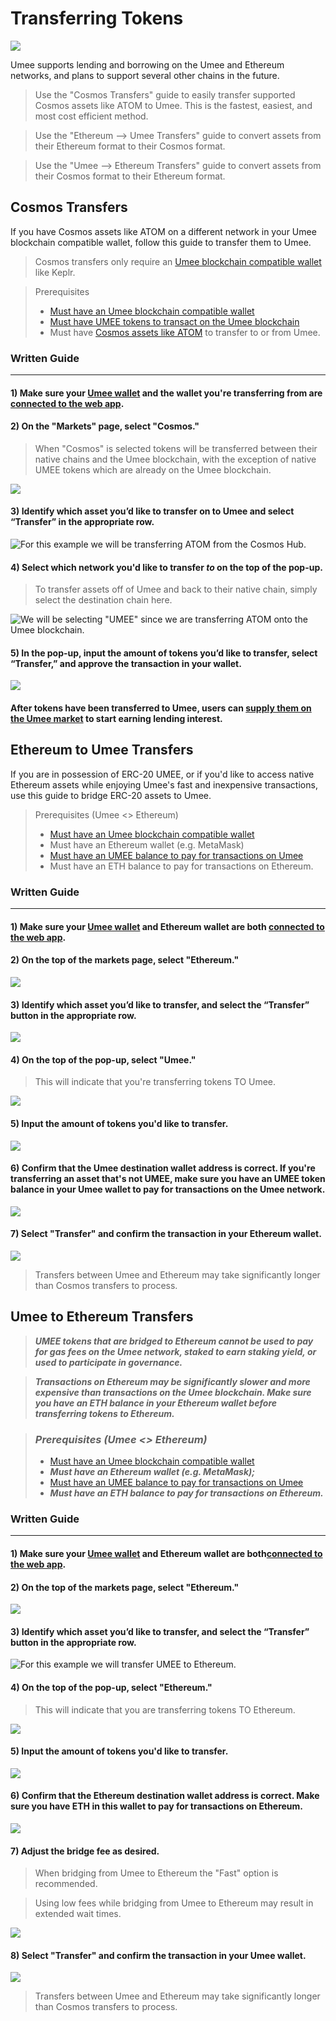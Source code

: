 # Transferring Tokens

![](/bg/transferring-tokens.png)

Umee supports lending and borrowing on the Umee and Ethereum networks, and plans to support several other chains in the future.

> Use the "Cosmos Transfers" guide to easily transfer supported Cosmos assets like ATOM to Umee. This is the fastest, easiest, and most cost efficient method.

> Use the "Ethereum --> Umee Transfers" guide to convert assets from their Ethereum format to their Cosmos format.

> Use the "Umee --> Ethereum Transfers" guide to convert assets from their Cosmos format to their Ethereum format.

## Cosmos Transfers

If you have Cosmos assets like ATOM on a different network in your Umee blockchain compatible wallet, follow this guide to transfer them to Umee.

> Cosmos transfers only require an [Umee blockchain compatible wallet](/users/getting-started/creating-wallet.html#creating-an-umee-blockchain-compatible-wallet) like Keplr.

> Prerequisites
>
> * [Must have an Umee blockchain compatible wallet](/users/getting-started/creating-wallet.html#creating-an-umee-blockchain-compatible-wallet)
> * [Must have UMEE tokens to transact on the Umee blockchain](/users/getting-started/funding-wallet)
> * Must have [Cosmos assets like ATOM](/users/getting-started/funding-wallet.html#withdrawing-native-cosmos-tokens) to transfer to or from Umee.

### Written Guide

****

#### 1) Make sure your [Umee wallet](/users/getting-started/creating-wallet.html#creating-an-umee-blockchain-compatible-wallet) and the wallet you're transferring from are [connected to the web app](/users/using-the-web-app/connecting-app).

#### 2) On the "Markets" page, select "Cosmos."

> When "Cosmos" is selected tokens will be transferred between their native chains and the Umee blockchain, with the exception of native UMEE tokens which are already on the Umee blockchain.

![](/bg/ibc-1.png)

#### 3) Identify which asset you’d like to transfer on to Umee and select “Transfer” in the appropriate row.

![For this example we will be transferring ATOM from the Cosmos Hub.](/bg/ibc-2.png)

#### 4) Select which network you'd like to transfer _**to**_ on the top of the pop-up.

> To transfer assets off of Umee and back to their native chain, simply select the destination chain here.

![We will be selecting "UMEE" since we are transferring ATOM onto the Umee blockchain.](/bg/ibc-3.png)

#### 5) In the pop-up, input the amount of tokens you’d like to transfer, select “Transfer,” and approve the transaction in your wallet.

![](/bg/ibc-4.png)

#### After tokens have been transferred to Umee, users can [supply them on the Umee market](/users/using-the-web-app/supply-withdraw) to start earning lending interest.

## Ethereum to Umee Transfers

If you are in possession of ERC-20 UMEE, or if you'd like to access native Ethereum assets while enjoying Umee's fast and inexpensive transactions, use this guide to bridge ERC-20 assets to Umee.

> Prerequisites (Umee <> Ethereum)
>
> * [Must have an Umee blockchain compatible wallet](/users/getting-started/creating-wallet.html#creating-an-umee-blockchain-compatible-wallet)
> * Must have an Ethereum wallet (e.g. MetaMask)
> * [Must have an UMEE balance to pay for transactions on Umee](/users/getting-started/funding-wallet)
> * Must have an ETH balance to pay for transactions on Ethereum.

### Written Guide

****

#### 1) Make sure your [Umee wallet](/users/getting-started/creating-wallet.html#creating-an-umee-blockchain-compatible-wallet) and Ethereum wallet are both [connected to the web app](/users/using-the-web-app/connecting-app).

#### 2) On the top of the markets page, select "Ethereum."

![](/bg/eth-to-umee-1.png)

#### 3) Identify which asset you’d like to transfer, and select the “Transfer” button in the appropriate row.

![](/bg/eth-to-umee-2.png)

#### 4) On the top of the pop-up, select "Umee."

> This will indicate that you're transferring tokens TO Umee.

![](/bg/eth-to-umee-3.png)

#### 5) Input the amount of tokens you'd like to transfer.

![](/bg/eth-to-umee-4.png)

#### 6) Confirm that the Umee destination wallet address is correct. If you're transferring an asset that's not UMEE, make sure you have an UMEE token balance in your Umee wallet to pay for transactions on the Umee network.

![](/bg/eth-to-umee-5.png)

#### 7) Select "Transfer" and confirm the transaction in your Ethereum wallet.

![](/bg/eth-to-umee-6.png)

> Transfers between Umee and Ethereum may take significantly longer than Cosmos transfers to process.

## Umee to Ethereum Transfers

> _**UMEE tokens that are bridged to Ethereum cannot be used to pay for gas fees on the Umee network, staked to earn staking yield, or used to participate in governance.**_

> _**Transactions on Ethereum may be significantly slower and more expensive than transactions on the Umee blockchain. Make sure you have an ETH balance in your Ethereum wallet before transferring tokens to Ethereum.**_

> ### _**Prerequisites (Umee <> Ethereum)**_
>
> * [Must have an Umee blockchain compatible wallet](/users/getting-started/creating-wallet.html#creating-an-umee-blockchain-compatible-wallet)
> * _**Must have an Ethereum wallet (e.g. MetaMask);**_
> * [Must have an UMEE balance to pay for transactions on Umee](/users/getting-started/funding-wallet)
> * _**Must have an ETH balance to pay for transactions on Ethereum.**_

### Written Guide

****

#### 1) Make sure your [Umee wallet](/users/getting-started/creating-wallet.html#creating-an-umee-blockchain-compatible-wallet) and Ethereum wallet are both[connected to the web app](/users/using-the-web-app/connecting-app).

#### 2) On the top of the markets page, select "Ethereum."

![](/bg/umee-to-eth-1.png)

#### 3) Identify which asset you’d like to transfer, and select the “Transfer” button in the appropriate row.

![For this example we will transfer UMEE to Ethereum.](/bg/umee-to-eth-2.png)

#### 4) On the top of the pop-up, select "Ethereum."

> This will indicate that you are transferring tokens TO Ethereum.

![](/bg/umee-to-eth-3.png)

#### 5) Input the amount of tokens you'd like to transfer.

![](/bg/umee-to-eth-4.png)

#### 6) Confirm that the Ethereum destination wallet address is correct. Make sure you have ETH in this wallet to pay for transactions on Ethereum.

![](/bg/umee-to-eth-5.png)

#### 7) Adjust the bridge fee as desired.

> When bridging from Umee to Ethereum the "Fast" option is recommended.

> Using low fees while bridging from Umee to Ethereum may result in extended wait times.

![](/bg/umee-to-eth-6.png)

#### 8) Select "Transfer" and confirm the transaction in your Umee wallet.

![](/bg/umee-to-eth-7.png)

> Transfers between Umee and Ethereum may take significantly longer than Cosmos transfers to process.